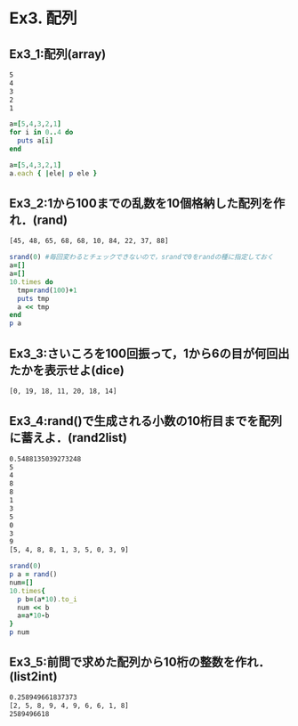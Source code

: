 # Ex3. 配列
## Ex3_1:配列(array)
```tcsh
5
4
3
2
1
```
```ruby
a=[5,4,3,2,1]
for i in 0..4 do
  puts a[i]
end

```
```ruby
a=[5,4,3,2,1]
a.each { |ele| p ele }
```
## Ex3_2:1から100までの乱数を10個格納した配列を作れ．(rand)
```tcsh
[45, 48, 65, 68, 68, 10, 84, 22, 37, 88]
```
```ruby
srand(0) #毎回変わるとチェックできないので，srandで0をrandの種に指定しておく
a=[]
a=[]
10.times do
  tmp=rand(100)+1
  puts tmp
  a << tmp
end
p a
```
## Ex3_3:さいころを100回振って，1から6の目が何回出たかを表示せよ(dice)
```tcsh
[0, 19, 18, 11, 20, 18, 14]
```
## Ex3_4:rand()で生成される小数の10桁目までを配列に蓄えよ．(rand2list)
```tcsh
0.5488135039273248
5
4
8
8
1
3
5
0
3
9
[5, 4, 8, 8, 1, 3, 5, 0, 3, 9]
```
```ruby
srand(0)
p a = rand()
num=[]
10.times{
  p b=(a*10).to_i
  num << b
  a=a*10-b
}
p num
```
## Ex3_5:前問で求めた配列から10桁の整数を作れ．(list2int)
```tcsh
0.258949661837373
[2, 5, 8, 9, 4, 9, 6, 6, 1, 8]
2589496618
```
